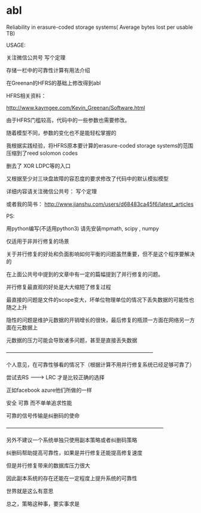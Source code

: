 # abl


Reliability in erasure-coded storage systems( Average bytes lost per usable TB)

USAGE:

关注微信公共号 写个定理

存储一栏中的可靠性计算有用法介绍


在Greenan的HFRS的基础上修改得到abl

HFRS相关资料：

http://www.kaymgee.com/Kevin_Greenan/Software.html

由于HFRS门槛较高，代码中的一些参数也需要修改。

随着模型不同，参数的变化也不是能轻松掌握的

我根据实践经验，将HFRS原本要计算的erasure-coded storage systems的范围压缩到了reed solomon codes

删去了 XOR LDPC等的入口

又根据至少对三块盘故障的容忍度的要求修改了代码中的默认模拟模型

详细内容请关注微信公共号： 写个定理

或者我的简书： http://www.jianshu.com/users/d68483ca45f6/latest_articles

PS:

用python编写(不适用python3)   请先安装mpmath, scipy , numpy


仅适用于非并行修复的场景

关于并行修复的好处和负面影响如何平衡的问题虽然重要，但不是这个程序要解决的

在上面公共号中提到的文章中有一定的篇幅提到了并行修复的问题。

并行修复最直观的好处是大大缩短了修复过程

最直接的问题是文件的scope变大，坏单位物理单位的情况下丢失数据的可能性也随之上升

隐性的问题是维护元数据的开销增长的很快，最后修复的瓶颈一方面在网络另一方面在元数据上

元数据的压力可能会导致诸多问题，甚至是直接丢失数据

————————————————————————————

个人意见，在可靠性够看的情况下（根据计算不用并行修复系统已经足够可靠了）

尝试去RS ---> LRC  才是比较正确的选择

正如facebook azure他们所做的一样

安全 可靠 而不单单追求性能

可靠的信号传输是纠删码的使命

——————————————————————————————

另外不建议一个系统单独只使用副本策略或者纠删码策略

纠删码帮助提高可靠性，如果是并行修复还能提高修复速度

但是并行修复带来的数据库压力很大

因此副本系统的存在还能在一定程度上提升系统的可靠性

世界就是这么有意思

总之，策略这种事，要实事求是



